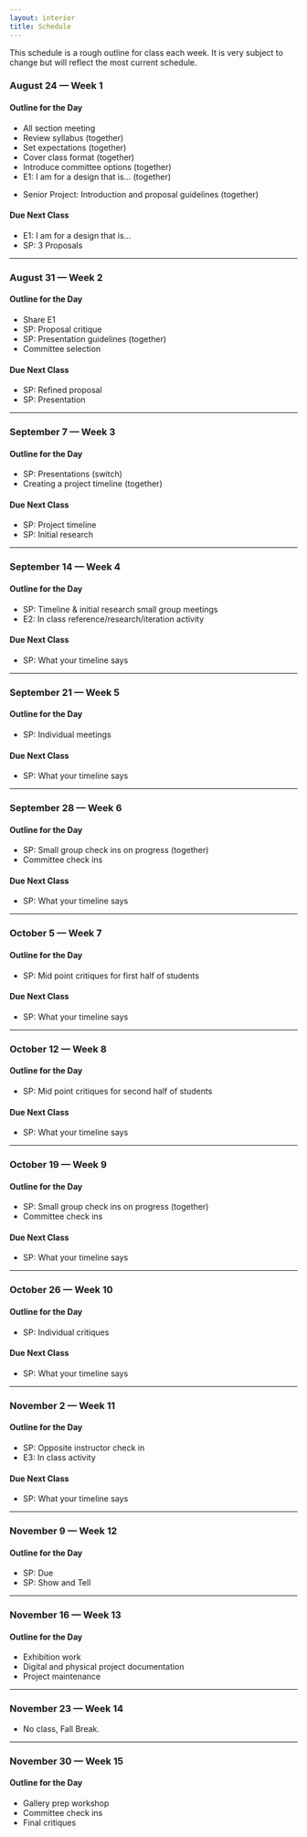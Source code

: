 ```yaml
---
layout: interior
title: Schedule
---
```


This schedule is a rough outline for class each week. It is very subject to change but will reflect the most current schedule.

### August 24 &mdash; Week 1
#### Outline for the Day
* All section meeting
* Review syllabus (together)
* Set expectations (together)
* Cover class format (together)
* Introduce committee options (together)
* E1: I am for a design that is... (together)
<!-- * E2: [Making a Plan]({{ site.baseurl }}/projects#e2) -->
* Senior Project: Introduction and proposal guidelines (together)
<!-- * E2: [Making a Plan]({{ site.baseurl }}/projects#e2) -->

#### Due Next Class
* E1: I am for a design that is...
* SP: 3 Proposals

---

### August 31 &mdash; Week 2
#### Outline for the Day
* Share E1
* SP: Proposal critique
* SP: Presentation guidelines (together)
* Committee selection

#### Due Next Class
* SP: Refined proposal
* SP: Presentation

---

### September 7 &mdash; Week 3
#### Outline for the Day
* SP: Presentations (switch)
* Creating a project timeline (together)

#### Due Next Class
* SP: Project timeline
* SP: Initial research

---

### September 14 &mdash; Week 4
#### Outline for the Day
* SP: Timeline &amp; initial research small group meetings
* E2: In class reference/research/iteration activity

#### Due Next Class
* SP: What your timeline says

---

### September 21 &mdash; Week 5
#### Outline for the Day
* SP: Individual meetings

#### Due Next Class
* SP: What your timeline says

---

### September 28 &mdash; Week 6
#### Outline for the Day
* SP: Small group check ins on progress (together)
* Committee check ins

#### Due Next Class
* SP: What your timeline says

---

### October 5 &mdash; Week 7
#### Outline for the Day
* SP: Mid point critiques for first half of students

#### Due Next Class
* SP: What your timeline says

---

### October 12 &mdash; Week 8
#### Outline for the Day
* SP: Mid point critiques for second half of students

#### Due Next Class
* SP: What your timeline says

---

### October 19 &mdash; Week 9
#### Outline for the Day
* SP: Small group check ins on progress (together)
* Committee check ins

#### Due Next Class
* SP: What your timeline says

---

### October 26 &mdash; Week 10
#### Outline for the Day
* SP: Individual critiques

#### Due Next Class
* SP: What your timeline says

---

### November 2 &mdash; Week 11
#### Outline for the Day
* SP: Opposite instructor check in
* E3: In class activity

#### Due Next Class
* SP: What your timeline says

---

### November 9 &mdash; Week 12
#### Outline for the Day
* SP: Due
* SP: Show and Tell

---

### November 16 &mdash; Week 13
#### Outline for the Day
* Exhibition work
* Digital and physical project documentation
* Project maintenance

---

### November 23 &mdash; Week 14
* No class, Fall Break.

---

### November 30 &mdash; Week 15
#### Outline for the Day
* Gallery prep workshop
* Committee check ins
* Final critiques
